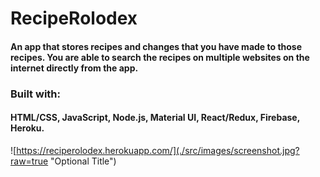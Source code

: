 # RecipeRolodex

#### An app that stores recipes and changes that you have made to those recipes. You are able to search the recipes on multiple websites on the internet directly from the app.

### Built with:

#### HTML/CSS, JavaScript, Node.js, Material UI, React/Redux, Firebase, Heroku.

![https://reciperolodex.herokuapp.com/](./src/images/screenshot.jpg?raw=true "Optional Title")
